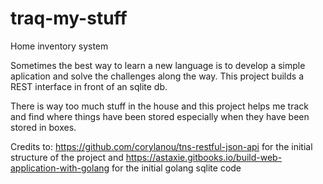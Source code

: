 # traq-my-stuff
Home inventory system

Sometimes the best way to learn a new language is to develop a simple aplication
and solve the challenges along the way. This project builds a REST interface
in front of an sqlite db. 

There is way too much stuff in the house and this project helps me track and find
where things have been stored especially when they have been stored in boxes.

Credits to:
https://github.com/corylanou/tns-restful-json-api
for the initial structure of the project and
https://astaxie.gitbooks.io/build-web-application-with-golang
for the initial golang sqlite code
